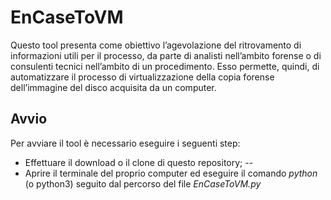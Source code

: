 # EnCaseToVM
Questo tool presenta come obiettivo l’agevolazione del ritrovamento di informazioni utili per il processo, da parte di analisti nell’ambito forense o di consulenti tecnici nell’ambito di un procedimento.  Esso permette, quindi, di automatizzare il processo di  virtualizzazione della copia forense dell’immagine del disco acquisita da un computer.

## Avvio
Per avviare il tool è necessario eseguire i seguenti step:
* Effettuare il download o il clone di questo repository; --
* Aprire il terminale del proprio computer ed eseguire il comando *python* (o python3) seguito dal percorso del file *EnCaseToVM.py*
